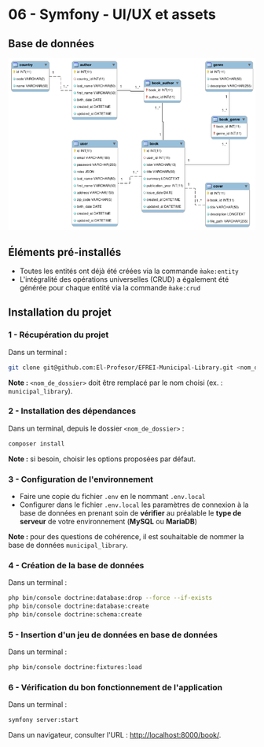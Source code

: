 # 06 - Symfony - UI/UX et assets

## Base de données

![Base de données "Municipal Library"](stuff/db/municipal_library.png)

## Éléments pré-installés

- Toutes les entités ont déjà été créées via la commande `m̀ake:entity`
- L'intégralité des opérations universelles (CRUD) a également été générée pour chaque entité via la commande `m̀ake:crud`

## Installation du projet

### 1 - Récupération du projet

Dans un terminal :
```zsh
git clone git@github.com:El-Profesor/EFREI-Municipal-Library.git <nom_de_dossier>
```

**Note :** `<nom_de_dossier>` doit être remplacé par le nom choisi (ex. : `municipal_library`).

### 2 - Installation des dépendances

Dans un terminal, depuis le dossier `<nom_de_dossier>` :
```zsh
composer install
```

**Note :** si besoin, choisir les options proposées par défaut.

### 3 - Configuration de l'environnement

- Faire une copie du fichier `.env` en le nommant `.env.local` 
- Configurer dans le fichier `.env.local` les paramètres de connexion à la base de données en prenant soin de **vérifier** au préalable le **type de serveur** de votre environnement (**MySQL** ou **MariaDB**)

**Note :** pour des questions de cohérence, il est souhaitable de nommer la base de données `municipal_library`.

### 4 - Création de la base de données

Dans un terminal :
```zsh
php bin/console doctrine:database:drop --force --if-exists
php bin/console doctrine:database:create
php bin/console doctrine:schema:create 
```

### 5 - Insertion d'un jeu de données en base de données

Dans un terminal :
```zsh
php bin/console doctrine:fixtures:load
```

### 6 - Vérification du bon fonctionnement de l'application

Dans un terminal :
```zsh
symfony server:start
```

Dans un navigateur, consulter l'URL : [http://localhost:8000/book/](http://localhost:8000/book/).